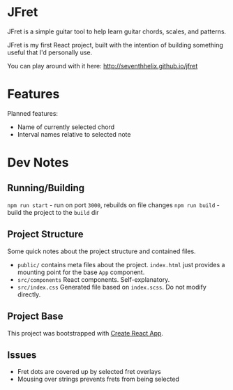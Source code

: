 # JFret
JFret is a simple guitar tool to help learn guitar chords, scales, and patterns. 

JFret is my first React project, built with the intention of building something useful that I'd personally use.

You can play around with it here: http://seventhhelix.github.io/jfret

# Features
Planned features:
* Name of currently selected chord
* Interval names relative to selected note

# Dev Notes

## Running/Building
`npm run start` - run on port `3000`, rebuilds on file changes
`npm run build` - build the project to the `build` dir

## Project Structure
Some quick notes about the project structure and contained files.
* `public/` contains meta files about the project. `index.html` just provides a mounting point for the base `App` component.
* `src/components` React components. Self-explanatory.
* `src/index.css` Generated file based on `index.scss`. Do not modify directly.


## Project Base
This project was bootstrapped with [Create React App](https://github.com/facebookincubator/create-react-app).

## Issues
* Fret dots are covered up by selected fret overlays
* Mousing over strings prevents frets from being selected
